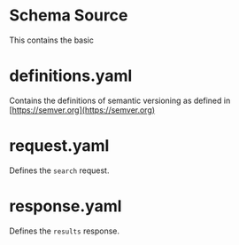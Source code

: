 # Schema Source

This contains the basic 

# definitions.yaml

Contains the definitions of semantic versioning as defined in [https://semver.org](https://semver.org)

# request.yaml

Defines the `search` request.

# response.yaml

Defines the `results` response.


